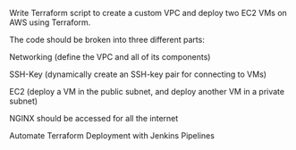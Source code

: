 Write Terraform script to create a custom VPC and deploy two EC2 VMs on AWS using Terraform.

The code should be broken into three different parts:

Networking (define the VPC and all of its components)

SSH-Key (dynamically create an SSH-key pair for connecting to VMs)

EC2 (deploy a VM in the public subnet, and deploy another VM in a private subnet)

NGINX should be accessed for all the internet

Automate Terraform Deployment with Jenkins Pipelines

